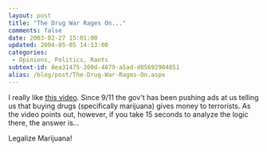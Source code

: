 ```yaml
---
layout: post
title: "The Drug War Rages On..."
comments: false
date: 2003-02-27 15:01:00
updated: 2004-05-05 14:13:00
categories:
 - Opinions, Politics, Rants
subtext-id: 8ea31475-300d-4879-a5ad-d05692904851
alias: /blog/post/The-Drug-War-Rages-On.aspx
---
```



I really like [this video](http://www.mpp.org/WarOnDrugCzar/video/MPP_comm1_broad.wmv). Since 9/11 the gov't has been pushing ads at us telling us that buying drugs (specifically marijuana) gives money to terrorists. As the video points out, however, if you take 15 seconds to analyze the logic there, the answer is...

Legalize Marijuana!
